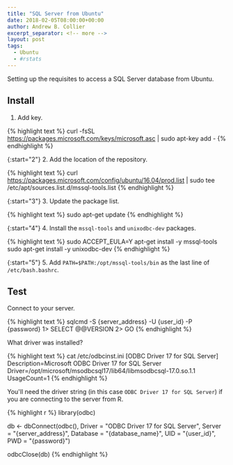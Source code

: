 ```yaml
---
title: "SQL Server from Ubuntu"
date: 2018-02-05T08:00:00+00:00
author: Andrew B. Collier
excerpt_separator: <!-- more -->
layout: post
tags:
  - Ubuntu
  - #rstats
---
```


Setting up the requisites to access a SQL Server database from Ubuntu.

<!-- more -->

## Install

1. Add key.

{% highlight text %}
curl -fsSL https://packages.microsoft.com/keys/microsoft.asc | sudo apt-key add -
{% endhighlight %}

{:start="2"}
2. Add the location of the repository.

{% highlight text %}
curl https://packages.microsoft.com/config/ubuntu/16.04/prod.list | sudo tee /etc/apt/sources.list.d/mssql-tools.list
{% endhighlight %}

{:start="3"}
3. Update the package list.

{% highlight text %}
sudo apt-get update
{% endhighlight %}

{:start="4"}
4. Install the `mssql-tools` and `unixodbc-dev` packages.

{% highlight text %}
sudo ACCEPT_EULA=Y apt-get install -y mssql-tools
sudo apt-get install -y unixodbc-dev
{% endhighlight %}

{:start="5"}
5. Add `PATH=$PATH:/opt/mssql-tools/bin` as the last line of `/etc/bash.bashrc`.

## Test

Connect to your server.

{% highlight text %}
sqlcmd -S {server_address} -U {user_id} -P {password}
1> SELECT @@VERSION
2> GO
{% endhighlight %}

What driver was installed?

{% highlight text %}
cat /etc/odbcinst.ini
[ODBC Driver 17 for SQL Server]
Description=Microsoft ODBC Driver 17 for SQL Server
Driver=/opt/microsoft/msodbcsql17/lib64/libmsodbcsql-17.0.so.1.1
UsageCount=1
{% endhighlight %}

You'll need the driver string (in this case `ODBC Driver 17 for SQL Server`) if you are connecting to the server from R.

{% highlight r %}
library(odbc)

db <- dbConnect(odbc(),
                Driver =   "ODBC Driver 17 for SQL Server",
                Server =   "{server_address}",
                Database = "{database_name}",
                UID =      "{user_id}",
                PWD =      "{password}")

odbcClose(db)
{% endhighlight %}
